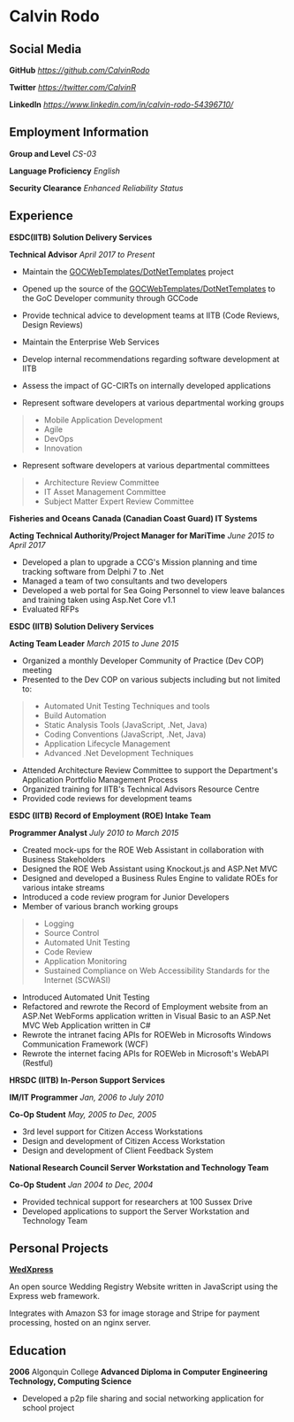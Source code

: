 # Calvin Rodo
## Social Media
**GitHub** *https://github.com/CalvinRodo*

**Twitter** *https://twitter.com/CalvinR*

**LinkedIn** *https://www.linkedin.com/in/calvin-rodo-54396710/*

## Employment Information

**Group and Level** *CS-03*

**Language Proficiency** *English*

**Security Clearance** *Enhanced Reliability Status*


## Experience

**ESDC(IITB) Solution Delivery Services**

**Technical Advisor** *April 2017 to Present*

- Maintain the [GOCWebTemplates/DotNetTemplates](http://gitlab.ssc.etg.gc.ca/GOCWebTemplates/DotNetTemplates) project
- Opened up the source of the [GOCWebTemplates/DotNetTemplates](http://gitlab.ssc.etg.gc.ca/GOCWebTemplates/DotNetTemplates) to the GoC Developer community through GCCode
- Provide technical advice to development teams at IITB (Code Reviews, Design Reviews)
- Maintain the Enterprise Web Services
- Develop internal recommendations regarding software development at IITB
- Assess the impact of GC-CIRTs on internally developed applications

- Represent software developers at various departmental working groups
>- Mobile Application Development
>- Agile
>- DevOps
>- Innovation

- Represent software developers at various departmental committees
>- Architecture Review Committee
>- IT Asset Management Committee
>- Subject Matter Expert Review Committee


**Fisheries and Oceans Canada (Canadian Coast Guard) IT Systems**

**Acting Technical Authority/Project Manager for MariTime** *June 2015 to April 2017*

- Developed a plan to upgrade a CCG's Mission planning and time tracking software from Delphi 7 to .Net
- Managed a team of two consultants and two developers
- Developed a web portal for Sea Going Personnel to view leave balances and training taken using Asp.Net Core v1.1
- Evaluated RFPs

**ESDC (IITB) Solution Delivery Services**

**Acting Team Leader** *March 2015 to June 2015*

- Organized a monthly Developer Community of Practice (Dev COP) meeting
- Presented to the Dev COP on various subjects including but not limited to:
>- Automated Unit Testing Techniques and tools
>- Build Automation
>- Static Analysis Tools (JavaScript, .Net, Java)
>- Coding Conventions (JavaScript, .Net, Java)
>- Application Lifecycle Management
>- Advanced .Net Development Techniques

- Attended Architecture Review Committee to support the Department's Application Portfolio Management Process
- Organized training for IITB's Technical Advisors Resource Centre
- Provided code reviews for development teams


**ESDC (IITB) Record of Employment (ROE) Intake Team**

**Programmer Analyst** *July 2010 to March 2015*

- Created mock-ups for the ROE Web Assistant in collaboration with Business Stakeholders
- Designed the ROE Web Assistant using Knockout.js and ASP.Net MVC
- Designed and developed a Business Rules Engine to validate ROEs for various intake streams
- Introduced a code review program for Junior Developers
- Member of various branch working groups
>- Logging
>- Source Control
>- Automated Unit Testing
>- Code Review
>- Application Monitoring
>- Sustained Compliance on Web Accessibility Standards for the Internet (SCWASI)

- Introduced Automated Unit Testing
- Refactored and rewrote the Record of Employment website from an ASP.Net WebForms application written in Visual Basic to an ASP.Net MVC Web Application written in C#
- Rewrote the intranet facing APIs for ROEWeb in Microsofts Windows Communication Framework (WCF)
- Rewrote the internet facing APIs for ROEWeb in Microsoft's WebAPI (Restful)

**HRSDC (IITB) In-Person Support Services**

**IM/IT Programmer** *Jan, 2006 to July 2010*

**Co-Op Student** *May, 2005 to Dec, 2005*

- 3rd level support for Citizen Access Workstations
- Design and development of Citizen Access Workstation
- Design and development of Client Feedback System

**National Research Council Server Workstation and Technology Team**

**Co-Op Student** *Jan 2004 to Dec, 2004*

- Provided technical support for researchers at 100 Sussex Drive
- Developed applications to support the Server Workstation and Technology Team

## Personal Projects

**[WedXpress](https://github.com/CalvinRodo/WedXpress)**

An open source Wedding Registry Website written in JavaScript using the Express web framework.

Integrates with Amazon S3 for image storage and Stripe for payment processing, hosted on an nginx server.

## Education

**2006** Algonquin College **Advanced Diploma in Computer Engineering Technology, Computing Science**
- Developed a p2p file sharing and social networking application for school project
